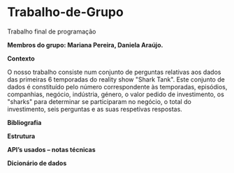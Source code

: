 # Trabalho-de-Grupo
Trabalho final de programação

<strong> Membros do grupo: Mariana Pereira, Daniela Araújo. </strong>

<strong> Contexto </strong>

O nosso trabalho consiste num conjunto de perguntas relativas aos dados das primeiras 6 temporadas do reality show "Shark Tank". Este conjunto de dados é constituído pelo número correspondente às temporadas, episódios, companhias, negócio, indústria, género, o valor pedido de investimento, os "sharks" para determinar se participaram no negócio, o total do investimento, seis perguntas e as suas respetivas respostas. 

<strong> Bibliografia </strong>

<strong> Estrutura </strong>

<strong> API’s usados – notas técnicas </strong>

<strong> Dicionário de dados </strong>
